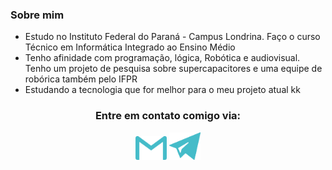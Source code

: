 ### Sobre mim 
* Estudo no Instituto Federal do Paraná - Campus Londrina. Faço o curso Técnico em Informática Integrado ao Ensino Médio
* Tenho afinidade com programação, lógica, Robótica e audiovisual. Tenho um projeto de pesquisa sobre supercapacitores e uma equipe de robórica também pelo IFPR
* Estudando a tecnologia que for melhor para o meu projeto atual kk 

<h3 <p align="center">Entre em contato comigo via:</p> 
<p align="center"> 
<a href = "mailto:gipereirasella@gmail.com"><img src="Imagens/gmailCiano.svg" width="50"></a>
<a href = "https://t.me/GiovaniSella"><img src="Imagens/telegramCiano.svg" width="50"></a>

<!--
**GiovaniSella/GiovaniSella** is a ✨ _special_ ✨ repository because its `README.md` (this file) appears on your GitHub profile.

Here are some ideas to get you started:

- 🔭 I’m currently working on ...
- 🌱 I’m currently learning ...
- 👯 I’m looking to collaborate on ...
- 🤔 I’m looking for help with ...
- 💬 Ask me about ...
- 📫 How to reach me: ...
- 😄 Pronouns: ...
- ⚡ Fun fact: ...
-->

